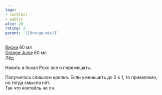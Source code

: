 ```yaml
---
tags:
- cocktail
- public
alco: 20
rating: 2
parent: '[[Orange-mix]]'
---
```


[Виски](%D0%92%D0%B8%D1%81%D0%BA%D0%B8.md) 60 мл  
[Orange Juice](Orange%20Juice.md) 60 мл  
Лёд

Налить в бокал Рокс все и перемешать.

Получилось слишком крепко. Если уменьшить до 3 к 1, то приемлемо, но тогда смысла нет.  
Так что коктейль не оч.
